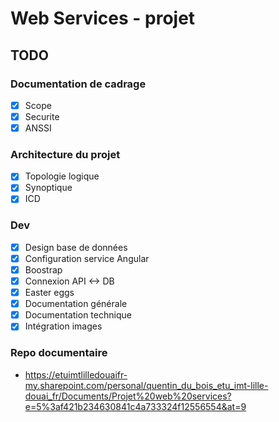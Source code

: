 # Web Services - projet

## TODO

### Documentation de cadrage

- [x] Scope
- [x] Securite
- [x] ANSSI

### Architecture du projet

- [x] Topologie logique
- [x] Synoptique
- [x] ICD

### Dev

- [x] Design base de données
- [x] Configuration service Angular
- [x] Boostrap
- [x] Connexion API <-> DB
- [x] Easter eggs
- [x] Documentation générale
- [x] Documentation technique
- [x] Intégration images

### Repo documentaire

- https://etuimtlilledouaifr-my.sharepoint.com/personal/quentin_du_bois_etu_imt-lille-douai_fr/Documents/Projet%20web%20services?e=5%3af421b234630841c4a733324f12556554&at=9

